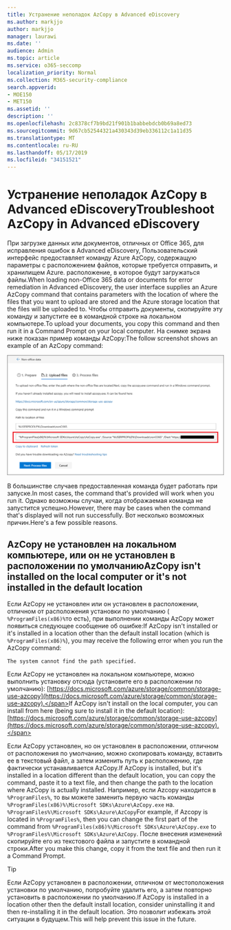 ```yaml
---
title: Устранение неполадок AzCopy в Advanced eDiscovery
ms.author: markjjo
author: markjjo
manager: laurawi
ms.date: ''
audience: Admin
ms.topic: article
ms.service: o365-seccomp
localization_priority: Normal
ms.collection: M365-security-compliance
search.appverid:
- MOE150
- MET150
ms.assetid: ''
description: ''
ms.openlocfilehash: 2c8378cf7b9bd21f901b1babbebdcb0b69a8ed73
ms.sourcegitcommit: 9d67cb52544321a430343d39eb336112c1a11d35
ms.translationtype: MT
ms.contentlocale: ru-RU
ms.lasthandoff: 05/17/2019
ms.locfileid: "34151521"
---
```

# <a name="troubleshoot-azcopy-in-advanced-ediscovery"></a><span data-ttu-id="3b527-102">Устранение неполадок AzCopy в Advanced eDiscovery</span><span class="sxs-lookup"><span data-stu-id="3b527-102">Troubleshoot AzCopy in Advanced eDiscovery</span></span>

<span data-ttu-id="3b527-103">При загрузке данных или документов, отличных от Office 365, для исправления ошибок в Advanced eDiscovery, Пользовательский интерфейс предоставляет команду Azure AzCopy, содержащую параметры с расположением файлов, которые требуется отправить, и хранилищем Azure. расположение, в которое будут загружаться файлы.</span><span class="sxs-lookup"><span data-stu-id="3b527-103">When loading non-Office 365 data or documents for error remediation in Advanced eDiscovery, the user interface supplies an Azure AzCopy command that contains parameters with the location of where the files that you want to upload are stored and the Azure storage location that the files will be uploaded to.</span></span> <span data-ttu-id="3b527-104">Чтобы отправить документы, скопируйте эту команду и запустите ее в командной строке на локальном компьютере.</span><span class="sxs-lookup"><span data-stu-id="3b527-104">To upload your documents, you copy this command and then run it in a Command Prompt on your local computer.</span></span>  <span data-ttu-id="3b527-105">На снимке экрана ниже показан пример команды AzCopy:</span><span class="sxs-lookup"><span data-stu-id="3b527-105">The follow screenshot shows an example of an AzCopy command:</span></span>

![Отправка файлов, отличных от Office 365](../media/46ba68f6-af11-4e70-bb91-5fc7973516e3.png)

<span data-ttu-id="3b527-107">В большинстве случаев предоставленная команда будет работать при запуске.</span><span class="sxs-lookup"><span data-stu-id="3b527-107">In most cases, the command that's provided will work when you run it.</span></span> <span data-ttu-id="3b527-108">Однако возможны случаи, когда отображаемая команда не запустится успешно.</span><span class="sxs-lookup"><span data-stu-id="3b527-108">However, there may be cases when the command that's displayed will not run successfully.</span></span> <span data-ttu-id="3b527-109">Вот несколько возможных причин.</span><span class="sxs-lookup"><span data-stu-id="3b527-109">Here's a few possible reasons.</span></span>

## <a name="azcopy-isnt-installed-on-the-local-computer-or-its-not-installed-in-the-default-location"></a><span data-ttu-id="3b527-110">AzCopy не установлен на локальном компьютере, или он не установлен в расположении по умолчанию</span><span class="sxs-lookup"><span data-stu-id="3b527-110">AzCopy isn't installed on the local computer or it's not installed in the default location</span></span>

<span data-ttu-id="3b527-111">Если AzCopy не установлен или он установлен в расположении, отличном от расположения установки по умолчанию ( `%ProgramFiles(x86)%`то есть), при выполнении команды AzCopy может появиться следующее сообщение об ошибке:</span><span class="sxs-lookup"><span data-stu-id="3b527-111">If AzCopy isn't installed or it's installed in a location other than the default install location (which is `%ProgramFiles(x86)%`), you may receive the following error when you run the AzCopy command:</span></span>

    The system cannot find the path specified.

<span data-ttu-id="3b527-112">Если AzCopy не установлен на локальном компьютере, можно выполнить установку отсюда (установите его в расположении по умолчанию): [https://docs.microsoft.com/azure/storage/common/storage-use-azcopy](https://docs.microsoft.com/azure/storage/common/storage-use-azcopy).</span><span class="sxs-lookup"><span data-stu-id="3b527-112">If AzCopy isn't install on the local computer, you can install from here (being sure to install it in the default location): [https://docs.microsoft.com/azure/storage/common/storage-use-azcopy](https://docs.microsoft.com/azure/storage/common/storage-use-azcopy).</span></span>


<span data-ttu-id="3b527-113">Если AzCopy установлен, но он установлен в расположении, отличном от расположения по умолчанию, можно скопировать команду, вставить ее в текстовый файл, а затем изменить путь к расположению, где фактически устанавливается AzCopy.</span><span class="sxs-lookup"><span data-stu-id="3b527-113">If AzCopy is installed, but it's installed in a location different than the default location, you can copy the command, paste it to a text file, and then change the path to the location where AzCopy is actually installed.</span></span> <span data-ttu-id="3b527-114">Например, если Azcopy находится в `%ProgramFiles%`, то вы можете заменить первую часть команды `%ProgramFiles(x86)%\Microsoft SDKs\Azure\AzCopy.exe` на. `%ProgramFiles%\Microsoft SDKs\Azure\AzCopy`</span><span class="sxs-lookup"><span data-stu-id="3b527-114">For example, if Azcopy is located in `%ProgramFiles%`, then you can change the first part of the command from `%ProgramFiles(x86)%\Microsoft SDKs\Azure\AzCopy.exe` to `%ProgramFiles%\Microsoft SDKs\Azure\AzCopy`.</span></span> <span data-ttu-id="3b527-115">После внесения изменений скопируйте его из текстового файла и запустите в командной строки.</span><span class="sxs-lookup"><span data-stu-id="3b527-115">After you make this change, copy it from the text file and then run it a Command Prompt.</span></span>

> [!TIP]
> <span data-ttu-id="3b527-116">Если AzCopy установлен в расположении, отличном от местоположения установки по умолчанию, попробуйте удалить его, а затем повторно установить в расположении по умолчанию.</span><span class="sxs-lookup"><span data-stu-id="3b527-116">If AzCopy is installed in a location other then the default install location, consider uninstalling it and then re-installing it in the default location.</span></span> <span data-ttu-id="3b527-117">Это позволит избежать этой ситуации в будущем.</span><span class="sxs-lookup"><span data-stu-id="3b527-117">This will help prevent this issue in the future.</span></span>